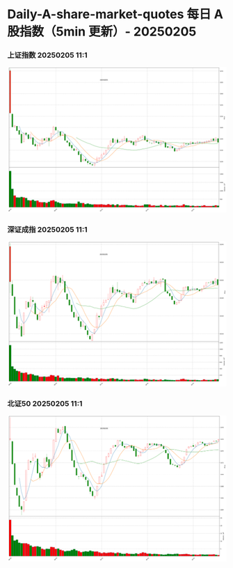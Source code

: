 
# Daily-A-share-market-quotes 每日 A 股指数（5min 更新）- 20250205

### 上证指数 20250205 11:1
![](./fig/2025/2/20250205-sh000001.png)

### 深证成指 20250205 11:1
![](./fig/2025/2/20250205-sz399001.png)

### 北证50 20250205 11:1
![](./fig/2025/2/20250205-bj899050.png)

